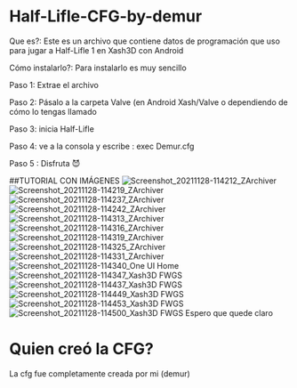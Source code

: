 # Half-Lifle-CFG-by-demur

Que es?: Este es un archivo que contiene datos de programación que uso para jugar a Half-Lifle 1 en Xash3D con Android

Cómo instalarlo?: Para instalarlo es muy sencillo 

Paso 1: Extrae el archivo

Paso 2: Pásalo a la carpeta Valve (en Android Xash/Valve o dependiendo de cómo lo tengas llamado

Paso 3: inicia Half-Lifle

Paso 4: ve a la consola y escribe : exec Demur.cfg 

Paso 5 : Disfruta 😈


##TUTORIAL CON IMÁGENES
![Screenshot_20211128-114212_ZArchiver](https://user-images.githubusercontent.com/84679848/143773075-78a11409-4b72-4bf5-ab43-6baec66aa821.jpg)
![Screenshot_20211128-114219_ZArchiver](https://user-images.githubusercontent.com/84679848/143773077-63662bac-fda8-45e3-90e2-86a3ec4dabaa.jpg)
![Screenshot_20211128-114237_ZArchiver](https://user-images.githubusercontent.com/84679848/143773079-9e275ff9-be48-4351-bd08-32c481ed4100.jpg)
![Screenshot_20211128-114242_ZArchiver](https://user-images.githubusercontent.com/84679848/143773080-76eac48b-77bc-4b41-92da-012aa9b77822.jpg)
![Screenshot_20211128-114313_ZArchiver](https://user-images.githubusercontent.com/84679848/143773081-9de78851-2445-4670-b3df-00fd56618e98.jpg)
![Screenshot_20211128-114316_ZArchiver](https://user-images.githubusercontent.com/84679848/143773082-5082bdf8-7dc1-4905-a90a-89f381e84008.jpg)
![Screenshot_20211128-114319_ZArchiver](https://user-images.githubusercontent.com/84679848/143773085-eef14300-f4f1-4cd3-bc3b-8372e07832c5.jpg)
![Screenshot_20211128-114325_ZArchiver](https://user-images.githubusercontent.com/84679848/143773086-5acb7458-06e9-4fac-8611-940f655cab4a.jpg)
![Screenshot_20211128-114331_ZArchiver](https://user-images.githubusercontent.com/84679848/143773087-ab4e5ef4-5aa2-4e1b-80f8-9cdc99a26e4c.jpg)
![Screenshot_20211128-114340_One UI Home](https://user-images.githubusercontent.com/84679848/143773089-2fdf03f1-c7a2-438d-bb63-437f58dfedb2.jpg)
![Screenshot_20211128-114347_Xash3D FWGS](https://user-images.githubusercontent.com/84679848/143773090-9c65dc92-28fd-4205-9ec3-99629ec09ec9.jpg)
![Screenshot_20211128-114437_Xash3D FWGS](https://user-images.githubusercontent.com/84679848/143773091-d2980001-b8af-42bd-885d-0768984a8889.jpg)
![Screenshot_20211128-114449_Xash3D FWGS](https://user-images.githubusercontent.com/84679848/143773093-003d077a-528b-4ab6-877e-8a3288b859c6.jpg)
![Screenshot_20211128-114453_Xash3D FWGS](https://user-images.githubusercontent.com/84679848/143773177-f6648cc6-2a26-4407-8f36-345a0a52899d.jpg)
![Screenshot_20211128-114500_Xash3D FWGS](https://user-images.githubusercontent.com/84679848/143773180-7f0e55d3-06f6-4c21-93fc-29d8b6c2989a.jpg)
Espero que quede claro

# Quien creó la CFG?
La cfg fue completamente creada por mi (demur)
